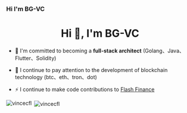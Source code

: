### Hi I'm BG-VC
<h1 align="center">Hi 👋, I'm BG-VC</h1>

- 👯 I'm committed to becoming a **full-stack architect** (Golang、Java、Flutter、Solidity)

- 🔭 I continue to pay attention to the development of blockchain technology (btc、eth、tron、dot)

- ⚡ I continue to make code contributions to [Flash Finance](https://flash2c.cn)


<p><img align="left" src="https://github-readme-stats.vercel.app/api/top-langs/?username=vincecfl&layout=compact&hide=html" alt="vincecfl" /></p>

<p>&nbsp;<img align="center" src="https://github-readme-stats.vercel.app/api?username=vincecfl&show_icons=true" alt="vincecfl" /></p>

